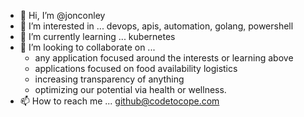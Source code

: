 - 👋 Hi, I’m @jonconley
- 👀 I’m interested in ... devops, apis, automation, golang, powershell
- 🌱 I’m currently learning ... kubernetes
- 💞️ I’m looking to collaborate on ... 
  - any application focused around the interests or learning above 
  - applications focused on food availability logistics
  - increasing transparency of anything
  - optimizing our potential via health or wellness.
- 📫 How to reach me ... github@codetocope.com 

<!---
jonconley/jonconley is a ✨ special ✨ repository because its `README.md` (this file) appears on your GitHub profile.
You can click the Preview link to take a look at your changes.
--->
